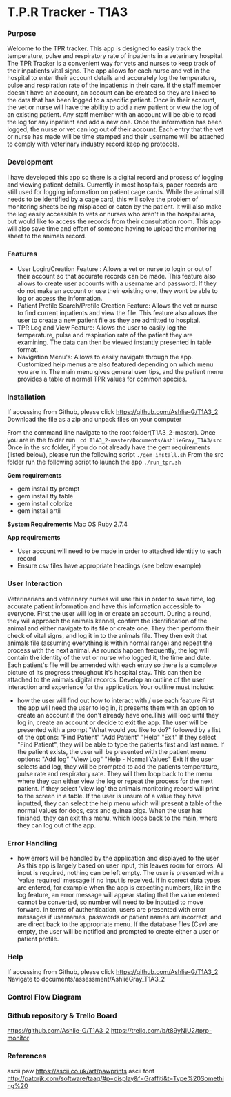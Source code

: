 # T.P.R Tracker - T1A3
### Purpose
Welcome to the TPR tracker. This app is designed to easily track the temperature, pulse and respiratory rate of inpatients in a veterinary hospital.
The TPR Tracker is a convenient way for vets and nurses to keep track of their inpatients vital signs. The app allows for each nurse and vet in the hospital to enter their account details and accurately log the temperature, pulse and respiration rate of the inpatients in their care. If the staff member doesn't have an account, an account can be created so they are linked to the data that has been logged to a specific patient. Once in their account, the vet or nurse will have the ability to add a new patient or view the log of an existing patient. Any staff member with an account will be able to read the log for any inpatient and add a new one. Once the information has been logged, the nurse or vet can log out of their account. Each entry that the vet or nurse has made will be time stamped and their username will be attached to comply with veterinary industry record keeping protocols.

### Development
I have developed this app so there is a digital record and process of logging and viewing patient details. Currently in most hospitals, paper records are still used for logging information on patient cage cards. While the animal still needs to be identified by a cage card, this will solve the problem of monitoring sheets being misplaced or eaten by the patient. It will also make the log easily accessible to vets or nurses who aren't in the hospital area, but would like to access the records from their consultation room. This app will also save time and effort of someone having to upload the monitoring sheet to the animals record.

### Features
- User Login/Creation Feature : Allows a vet or nurse to login or out of their account so that accurate records can be made.    This feature also allows to create user accounts with a username and password. If they do not make an account or use their existing one, they wont be able to log or access the information.
- Patient Profile Search/Profile Creation Feature: Allows the vet or nurse to find current inpatients and view the file. This feature also allows the user to create a new patient file as they are admitted to hospital.
- TPR Log and View Feature: Allows the user to easily log the temperature, pulse and respiration rate of the patient they are examining. The data can then be viewed instantly presented in table format.
- Navigation Menu's: Allows to easily navigate through the app. Customized help menus are also featured depending on which menu you are in. The main menu gives general user tips, and the patient menu provides a table of normal TPR values for common species.


### Installation
If accessing from Github, please click https://github.com/Ashlie-G/T1A3_2
Download the file as a zip and unpack files on your computer

From the command line navigate to the root folder(T1A3_2-master).
Once you are in the folder run 
``` cd T1A3_2-master/Documents/AshlieGray_T1A3/src``` 
Once in the src folder, if you do not already have the gem requirements (listed below), please run the following script 
```./gem_install.sh```
From the src folder run the following script to launch the app 
```./run_tpr.sh```


**Gem requirements**
 - gem install tty prompt
 - gem install tty table
 - gem install colorize
 - gem install artii

**System Requirements**
Mac OS
Ruby 2.7.4 

**App requirements**
- User account will need to be made in order to attached identitiy to each record
- Ensure csv files have appropriate headings (see below example)



### User Interaction

Veterinarians and veterinary nurses will use this in order to save time, log accurate patient information and have this information accessible to everyone. First the user will log in or create an account. During a round, they will approach the animals kennel, confirm the identification of the animal and either navigate to its file or create one. They then perform their check of vital signs, and log it in to the animals file. They then exit that animals file (assuming everything is within normal range) and repeat the process with the next animal. As rounds happen frequently, the log will contain the identity of the vet or nurse who logged it, the time and date. Each patient's file will be amended with each entry so there is a complete picture of its progress throughout it's hospital stay. This can then be attached to the animals digital records.
Develop an outline of the user interaction and experience for the application.
Your outline must include:
- how the user will find out how to interact with / use each feature
First the app will need the user to log in, it presents them with an option to create an account if the don't already have one.This will loop until they log in, create an account or decide to exit the app.
The user will be presented with a prompt "What would you like to do?" followed by a list of the options:
"Find Patient"
"Add Patient"
"Help"
"Exit"
If they select "Find Patient", they will be able to type the patients first and last name. If the patient exists, the user will be presented with the patient menu options:
"Add log"
"View Log"
"Help - Normal Values"
Exit 
If the user selects add log, they will be prompted to add the patients temperature, pulse rate and respiratory rate. They will then loop back to the menu where they can either view the log or repeat the process for the next patient.
If they select 'view log' the animals monitoring record will print to the screen in a table. 
If the user is unsure of a value they have inputted, they can select the help menu which will present a table of the normal values for dogs, cats and guinea pigs.
When the user has finished, they can exit this menu, which loops back to the main, where they can log out of the app.

### Error Handling
- how errors will be handled by the application and displayed to the user
As this app is largely based on user input, this leaves room for errors.
All input is required, nothing can be left empty. The user is presented with a 'value required' message if no input is received.
If in correct data types are entered, for example when the app is expecting numbers, like in the log feature, an error message will appear stating that the value entered cannot be converted, so number will need to be inputted to move forward.
In terms of authentication, users are presented with error messages if usernames, passwords or patient names are incorrect, and are direct back to the appropriate menu.
If the database files (Csv) are empty, the user will be notified and prompted to create either a user or patient profile.

### Help
If accessing from Github, please click https://github.com/Ashlie-G/T1A3_2
Navigate to documents/assessment/AshlieGray_T1A3_2


### Control Flow Diagram


### Github repository & Trello Board
https://github.com/Ashlie-G/T1A3_2
https://trello.com/b/t89yNIU2/tprp-monitor


### References
ascii paw
https://ascii.co.uk/art/pawprints
ascii font
http://patorjk.com/software/taag/#p=display&f=Graffiti&t=Type%20Something%20

